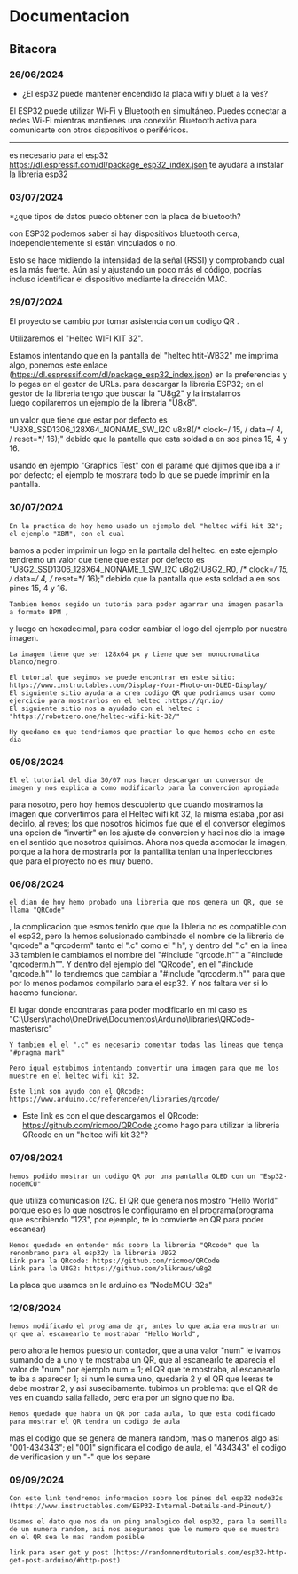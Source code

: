 # Documentacion

## Bitacora

### 26/06/2024

* ¿El esp32 puede mantener encendido la placa wifi y  bluet a la ves?

El ESP32 puede utilizar Wi-Fi y Bluetooth en simultáneo. Puedes conectar a redes Wi-Fi mientras mantienes una conexión Bluetooth activa para comunicarte con otros dispositivos o periféricos. 

-----------------------------------------------------------------------------------------
es necesario para el esp32
https://dl.espressif.com/dl/package_esp32_index.json
te ayudara a instalar la libreria esp32 
###  03/07/2024
*¿que tipos de datos puedo obtener con la placa de bluetooth?

con ESP32 podemos saber si hay dispositivos bluetooth cerca, 
independientemente si están vinculados o no.

Esto se hace midiendo la intensidad de la señal (RSSI) y comprobando cual es la más fuerte. 
Aún así y ajustando un poco más el código, 
podrías incluso identificar el dispositivo mediante la dirección MAC.


### 29/07/2024
El proyecto se cambio por tomar asistencia con un codigo QR .

Utilizaremos el "Heltec WIFI KIT 32".

Estamos intentando que en la pantalla del "heltec htit-WB32" me imprima algo,
ponemos este enlace (https://dl.espressif.com/dl/package_esp32_index.json) en la preferencias y lo pegas en el gestor de URLs.
para descargar la libreria ESP32; en el gestor de la libreria tengo que buscar la "U8g2" y la instalamos 	
luego copilaremos un ejemplo de la libreria "U8x8".

un valor que tiene que estar por defecto es "U8X8_SSD1306_128X64_NONAME_SW_I2C u8x8(/* clock=/ 15, / data=/ 4, / reset=*/ 16);"
debido que la pantalla que esta soldad a en sos pines 15, 4 y 16.

usando en ejemplo "Graphics Test" con el parame que dijimos que iba a ir por defecto; el ejemplo
te mostrara todo lo que se puede imprimir en la pantalla.
### 30/07/2024
	En la practica de hoy hemo usado un ejemplo del "heltec wifi kit 32"; el ejemplo "XBM", con el cual
bamos a poder imprimir un logo en la pantalla del heltec.
en este ejemplo tendremo 
un valor que tiene que estar por defecto es "U8G2_SSD1306_128X64_NONAME_1_SW_I2C u8g2(U8G2_R0, /* clock=*/ 15, /* data=*/ 4, /* reset=*/ 16);"
debido que la pantalla que esta soldad a en sos pines 15, 4 y 16.


	Tambien hemos segido un tutoria para poder agarrar una imagen pasarla a formato BPM ,
y luego en hexadecimal, para coder cambiar el logo del ejemplo por nuestra imagen.

	La imagen tiene que ser 128x64 px y tiene que ser monocromatica blanco/negro.

	El tutorial que segimos se puede encontrar en este sitio: https://www.instructables.com/Display-Your-Photo-on-OLED-Display/
	El siguiente sitio ayudara a crea codigo QR que podriamos usar como ejercicio para mostrarlos en el heltec :https://qr.io/
	El siguiente sitio nos a ayudado con el heltec : "https://robotzero.one/heltec-wifi-kit-32/"

	Hy quedamo en que tendriamos que practiar lo que hemos echo en este dia
### 05/08/2024 
	El el tutorial del dia 30/07 nos hacer descargar un conversor de imagen y nos explica a como modificarlo para la convercion apropiada
para nosotro, pero hoy hemos descubierto que cuando mostramos la imagen que convertimos para el Heltec wifi kit 32, la misma estaba 
,por asi decirlo, al reves; los que nosotros hicimos fue que el el conversor elegimos una opcion de "invertir" en los ajuste de convercion
y haci nos dio la image en el sentido que nosotros quisimos.
	Ahora nos queda acomodar la imagen, porque a la hora de mostrarla por la pantallita tenian una inperfecciones que para 
el proyecto no es muy bueno.
### 06/08/2024
	el dian de hoy hemo probado una libreria que nos genera un QR, que se llama "QRCode"
, la complicacion que esmos tenido que que la libleria no es compatible con el esp32, pero la hemos solusionado cambinado 
el nombre de la libreria de "qrcode" a "qrcoderm" tanto el ".c" como el ".h", y dentro del ".c" en la linea 33 tambien le cambiamos el nombre
del "#include "qrcode.h"" a "#include "qrcoderm.h"".
	Y dentro del ejemplo del "QRcode", en el "#include "qrcode.h"" lo tendremos que cambiar a "#include "qrcoderm.h"" 
para que por lo menos podamos compilarlo para el esp32. Y nos faltara ver si lo hacemo funcionar.

El lugar donde encontraras para poder modificarlo en mi caso es "C:\Users\nacho\OneDrive\Documentos\Arduino\libraries\QRCode-master\src"

	Y tambien el el ".c" es necesario comentar todas las lineas que tenga "#pragma mark"

	Pero igual estubimos intentando comvertir una imagen para que me los muestre en el heltec wifi kit 32.
	
	Este link son ayudo con el QRcode: https://www.arduino.cc/reference/en/libraries/qrcode/
*	Este link es con el que descargamos el QRcode: https://github.com/ricmoo/QRCode 
¿como hago para utilizar la libreria QRcode en un "heltec wifi kit 32"?
### 07/08/2024
	hemos podido mostrar un codigo QR por una pantalla OLED con un "Esp32-nodeMCU" 
que utiliza comunicasion I2C. El QR que genera nos mostro "Hello World" porque eso es lo que nosotros 
le configuramo en el programa(programa que escribiendo "123", por ejemplo, te lo comvierte en QR para poder escanear)

	Hemos quedado en entender más sobre la libreria "QRcode" que la renombramo para el esp32y la libreria U8G2
	Link para la QRcode: https://github.com/ricmoo/QRCode 
	Link para la U8G2: https://github.com/olikraus/u8g2
La placa que usamos en le arduino es "NodeMCU-32s"
### 12/08/2024
	hemos modificado el programa de qr, antes lo que acia era mostrar un qr que al escanearlo te mostrabar "Hello World",
pero ahora le hemos puesto un contador, que a una valor "num" le ivamos sumando de a uno y te mostraba un QR, que al escanearlo 
te aparecia el valor de "num"
	por ejemplo num = 1; el QR que te mostraba, al escanearlo te iba a aparecer 1; si num le suma uno, quedaria 2 y el QR que leeras 
te debe mostrar 2, y asi susecibamente.
tubimos un problema: que el QR de ves en cuando salia fallado, pero era por un signo que no iba.

	Hemos quedado que habra un QR por cada aula, lo que esta codificado para mostrar el QR tendra un codigo de aula
mas el codigo que se genera de manera random, mas o manenos algo asi "001-434343"; el "001" significara el codigo de aula, el "434343"
el codigo de verificasion y un "-" que los separe

### 09/09/2024

	Con este link tendremos informacion sobre los pines del esp32 node32s (https://www.instructables.com/ESP32-Internal-Details-and-Pinout/)
	
	Usamos el dato que nos da un ping analogico del esp32, para la semilla de un numera random, asi nos aseguramos que le numero que se muestra 
	en el QR sea lo mas random posible
	
	link para aser get y post (https://randomnerdtutorials.com/esp32-http-get-post-arduino/#http-post)